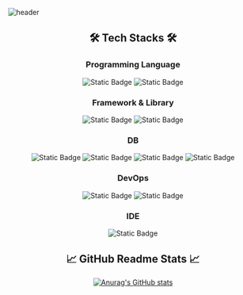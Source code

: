 ![header](https://capsule-render.vercel.app/api?type=rect&color=0:D4ECC4,100:9ECFF7&height=300&section=header&text=Welcome%20to-nl-Ryu%27s%20Github&fontSize=90&fontColor=FAFAFA&animation=scaleIn)

<div align="center">
  
## 🛠 Tech Stacks 🛠

### Programming Language
![Static Badge](https://img.shields.io/badge/java-DF0522?style=for-the-badge&logo=java&logoColor=white)
![Static Badge](https://img.shields.io/badge/javascript-F7DF1E?style=for-the-badge&logo=javascript&logoColor=black)

### Framework & Library
![Static Badge](https://img.shields.io/badge/springboot-6DB33F?style=for-the-badge&logo=springboot&logoColor=white)
![Static Badge](https://img.shields.io/badge/react-61DAFB?style=for-the-badge&logo=react&logoColor=black)

### DB
![Static Badge](https://img.shields.io/badge/mysql-4479A1?style=for-the-badge&logo=mysql&logoColor=white)
![Static Badge](https://img.shields.io/badge/postgresql-4169E1?style=for-the-badge&logo=postgresql&logoColor=white)
![Static Badge](https://img.shields.io/badge/mongodb-47A248?style=for-the-badge&logo=mongodb&logoColor=white)
![Static Badge](https://img.shields.io/badge/redis-FF4438?style=for-the-badge&logo=redis&logoColor=white)

### DevOps
![Static Badge](https://img.shields.io/badge/aws-232F3E?style=for-the-badge&logo=amazonaws&logoColor=white)
![Static Badge](https://img.shields.io/badge/docker-2496ED?style=for-the-badge&logo=docker&logoColor=white)

### IDE
![Static Badge](https://img.shields.io/badge/intellij-000000?style=for-the-badge&logo=intellijidea&logoColor=white)

</div>

<div align="center">

## 📈 GitHub Readme Stats 📈

[![Anurag's GitHub stats](https://github-readme-stats.vercel.app/api?username=ryurbsgks5114&theme=highcontrast)](https://github.com/anuraghazra/github-readme-stats)
  
</div>
